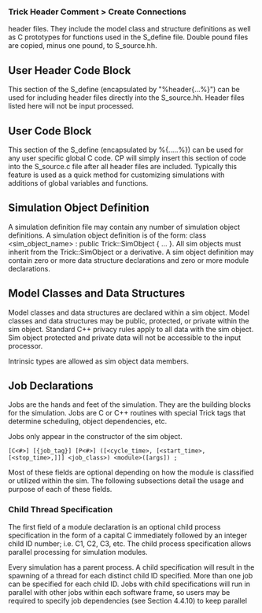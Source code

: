 ### Trick Header Comment > Create Connections

 header files.  They include the model class and structure definitions as well as C prototypes for
functions used in the S_define file.  Double pound files are copied, minus one pound, to S_source.hh.

## User Header Code Block

This section of the S_define (encapsulated by "%header{...%}") can be used for including header files
directly into the S_source.hh. Header files listed here will not be input processed.

## User Code Block

This section of the S_define (encapsulated by %{.....%}) can be used for any user specific
global C code. CP will simply insert this section of code into the S_source.c file after
all header files are included. Typically this feature is used as a quick method for customizing
simulations with additions of global variables and functions.

## Simulation Object Definition

A simulation definition file may contain any number of simulation object definitions.
A simulation object definition is of the form: class <sim_object_name> : public Trick::SimObject { ... }.
All sim objects must inherit from the Trick::SimObject or a derivative.  A sim object definition
may contain zero or more data structure declarations and zero or more module declarations.

## Model Classes and Data Structures

Model classes and data structures are declared within a sim object. Model classes and data structures
may be public, protected, or private within the sim object.  Standard C++ privacy rules apply to
all data with the sim object. Sim object protected and private data will not be accessible to the input
processor.

Intrinsic types are allowed as sim object data members.

## Job Declarations

Jobs are the hands and feet of the simulation.  They are the building blocks for the
simulation.  Jobs are C or C++ routines with special Trick tags that determine scheduling,
object dependencies, etc.

Jobs only appear in the constructor of the sim object.

```
[C<#>] [{job_tag}] [P<#>] ([<cycle_time>, [<start_time>, [<stop_time>,]]] <job_class>) <module>([args]) ;
```

Most of these fields are optional depending on how the module is classified or utilized
within the sim. The following subsections detail the usage and purpose of each of these fields.

### Child Thread Specification

The first field of a module declaration is an optional child process specification in
the form of a capital C immediately followed by an integer child ID number; i.e. C1, C2, C3,
etc. The child process specification allows parallel processing for simulation modules.

Every simulation has a parent process. A child specification will result in the spawning of
a thread for each distinct child ID specified. More than one job can be specified for each child ID.
Jobs with child specifications will run in parallel with other jobs within each software frame,
so users may be required to specify job dependencies (see Section 4.4.10) to keep parallel
